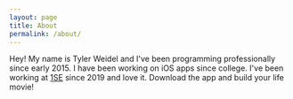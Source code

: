 ```yaml
---
layout: page
title: About
permalink: /about/
---
```


Hey! My name is Tyler Weidel and I've been programming professionally since early 2015. I have been working on iOS apps since college. I've been working at [1SE][1se-link] since 2019 and love it. Download the app and build your life movie!

[1se-link]: https://1se.co